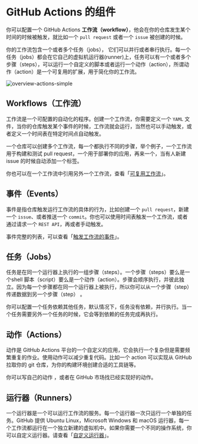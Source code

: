 # GitHub Actions 的组件

你可以配置一个 GitHub Actions **工作流（workflow）**，他会在你的仓库发生某个时间的时候被触发，就比如一个 `pull request` 或者一个 `issue` 被创建的时候。

你的工作流包含一个或者多个任务（jobs）， 它们可以并行或者串行执行。每一个任务（jobs）都会在它自己的虚拟机运行器(runner)上，任务可以有一个或者多个步骤（steps），可以运行一个自定义的脚本或者运行一个动作（action），所谓动作（action）是一个可复用的扩展，用于简化你的工作流。

![overview-actions-simple](https://docs.github.com/assets/cb-25535/images/help/images/overview-actions-simple.png)

## Workflows（工作流）

工作流是一个可配置的自动化的程序。创建一个工作流，你需要定义一个 `YAML` 文件，当你的仓库触发某个事件的时候，工作流就会运行，当然也可以手动触发，或者定义一个时间表在特定时间点自动触发。

一个仓库可以创建多个工作流，每一个都执行不同的步骤，举个例子，一个工作流用于构建和测试 pull request，一个用于部署你的应用，再来一个，当有人新建 issue 的时候自动添加一个标签。

你也可以在一个工作流中引用另外一个工作流，查看「[可复用工作流](https://docs.github.com/en/actions/learn-github-actions/reusing-workflows)」。

## 事件（Events）

事件是指仓库触发运行工作流的具体的行为，比如创建一个 `pull request`，新建一个 `issue`、或者推送一个 `commit`。你也可以使用时间表触发一个工作流，或者通过请求一个 `REST API`，再或者手动触发。

事件完整的列表，可以查看「[触发工作流的事件](https://docs.github.com/en/actions/reference/events-that-trigger-workflows)」。

## 任务（Jobs）

任务是在同一个运行器上执行的一组步骤（steps）。一个步骤（steps）要么是一个shell 脚本（script）要么是一个动作（action）。步骤会顺序执行，并彼此独立。因为每一个步骤都在同一个运行器上被执行，所以你可以从一个步骤（step）传递数据到另一个步骤（step） 。

你可以配置一个任务依赖其他任务，默认情况下，任务没有依赖，并行执行。当一个任务需要另外一个任务的时候，它会等到依赖的任务完成再执行。

## 动作（Actions）

动作是 GitHub Actions 平台的一个自定义的应用，它会执行一个复杂但是需要频繁重复的作业。使用动作可以减少重复代码。比如一个 action 可以实现从 GitHub 拉取你的 git 仓库，为你的构建环境创建合适的工具链等。

你可以写自己的动作 ，或者在 GitHub 市场找已经实现好的动作。

## 运行器（Runners）

一个运行器是一个可以运行工作流的服务。每一个运行器一次只运行一个单独的任务。GitHub 提供 Ubuntu Linux，Microsoft Windows 和 macOS 运行器，每一个工作流都运行在一个独立新建的虚拟机中。如果你需要一个不同的操作系统，你可以自定义运行器。请查看「[自定义运行器](https://docs.github.com/en/actions/hosting-your-own-runners)」。
